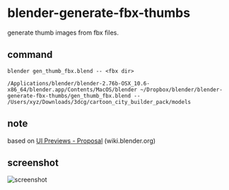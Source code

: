# blender-generate-fbx-thumbs
generate thumb images from fbx files.

## command
```
blender gen_thumb_fbx.blend -- <fbx dir>
```

```
/Applications/blender/blender-2.76b-OSX_10.6-x86_64/blender.app/Contents/MacOS/blender ~/Dropbox/blender/blender-generate-fbx-thumbs/gen_thumb_fbx.blend -- /Users/xyz/Downloads/3dcg/cartoon_city_builder_pack/models
```

## note
based on [UI Previews - Proposal](https://wiki.blender.org/index.php/User:Brita/Proposals/UIPreviews) (wiki.blender.org)

## screenshot
![screenshot](https://raw.github.com/wiki/sntulix/blender-generate-fbx-thumbs/images/blender-ui-preview-images.png)

